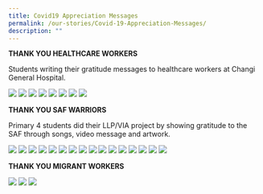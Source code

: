 ```yaml
---
title: Covid19 Appreciation Messages
permalink: /our-stories/Covid-19-Appreciation-Messages/
description: ""
---
```

**THANK YOU HEALTHCARE WORKERS**


Students writing their gratitude messages to healthcare workers at Changi General Hospital.

![](/images/20200220_084549.jpg)
![](/images/IMG-20200213-WA0007.jpg)
![](/images/IMG-20200213-WA0008.jpg)
![](/images/IMG-20200213-WA0021.jpg)
![](/images/IMG-20200213-WA0023.jpeg)
![](/images/IMG-20200213-WA0034.jpg)
![](/images/IMG-20200213-WA0040.jpg)
![](/images/IMG-20200220-WA0004.jpg)

**THANK YOU SAF WARRIORS**

Primary 4 students did their LLP/VIA project by showing gratitude to the SAF through songs, video message and artwork.

![](/images/10_JANELLE%20TAN%20PEI%20EN_IMG_3743.jpg)
![](/images/15_LEE%20BO%20XUAN_LeeBoXuan_poster_thankYou_army.jpg)
![](/images/25_NIA%20AUDRINA%20BINTE%20MOHAMMAD%20REZA_IMG_1936.jpg)
![](/images/26_NIBU%20SHARON%20ROSE_P_20200506_121126.jpg)
![](/images/28_QIU%20YIXIN_IMG_9068.jpg)
![](/images/29_SANDHU%20MANVIR%20SINGH_20200509_134504.jpg)
![](/images/2_ASLAM%20SYARIQ%20BIN%20SALIM_aslam_poster_project.png)
![](/images/30_SAPUTHANTHRIGE%20NELINI%20SANANYA%20CHANDRASIRI_Nelini_Chandrasiri_4_Respect.jpg)
![](/images/34_TENG%20YEE%20EN_BC0891EE-70B8-4786-B31A-CEF73DDC0FB5.jpeg)
![](/images/39_ZHENG%20YICHEN_image.jpg)
![](/images/3_ARYAN%20ANAQI%20BIN%20ZULFADLI_Aryan_%20(1).jpg)
![](/images/7_FADIAH%20NABILAH%20BINTE%20YUSOFF_Appreciation_Token_Nabilah.jpg)
![](/images/8_CHEONG%20YAN%20LAM_image.jpg)
![](/images/9_DAANIA%20NOUR%20AEISHA%20BINTE%20MUHAMMAD%20FIRDAUS_Photo.jpg)
![](/images/amal.jpg)
![](/images/jiyestha2.jpg)

**THANK YOU MIGRANT WORKERS**

![](/images/20200717_160752.jpeg)
![](/images/20200717_160823.jpg)
![](/images/20200730_100212.jpeg)